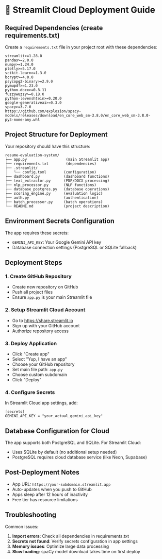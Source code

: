# 🚀 Streamlit Cloud Deployment Guide

## Required Dependencies (create requirements.txt)

Create a `requirements.txt` file in your project root with these dependencies:

```
streamlit>=1.28.0
pandas>=2.0.0
numpy>=1.24.0
plotly>=5.17.0
scikit-learn>=1.3.0
bcrypt>=4.0.0
psycopg2-binary>=2.9.0
pymupdf>=1.23.0
python-docx>=0.8.11
fuzzywuzzy>=0.18.0
python-levenshtein>=0.20.0
google-generativeai>=0.3.0
spacy>=3.7.0
https://github.com/explosion/spacy-models/releases/download/en_core_web_sm-3.8.0/en_core_web_sm-3.8.0-py3-none-any.whl
```

## Project Structure for Deployment

Your repository should have this structure:
```
resume-evaluation-system/
├── app.py                  (main Streamlit app)
├── requirements.txt        (dependencies)
├── .streamlit/
│   └── config.toml        (configuration)
├── dashboard.py           (dashboard functions)
├── text_extractor.py      (PDF/DOCX processing)
├── nlp_processor.py       (NLP functions)
├── database_postgres.py   (database operations)
├── scoring_engine.py      (evaluation logic)
├── auth.py                (authentication)
├── batch_processor.py     (batch operations)
└── README.md              (project description)
```

## Environment Secrets Configuration

The app requires these secrets:
- `GEMINI_API_KEY`: Your Google Gemini API key
- Database connection settings (PostgreSQL or SQLite fallback)

## Deployment Steps

### 1. Create GitHub Repository
- Create new repository on GitHub
- Push all project files
- Ensure `app.py` is your main Streamlit file

### 2. Setup Streamlit Cloud Account
- Go to https://share.streamlit.io
- Sign up with your GitHub account
- Authorize repository access

### 3. Deploy Application
- Click "Create app"
- Select "Yup, I have an app"
- Choose your GitHub repository
- Set main file path: `app.py`
- Choose custom subdomain
- Click "Deploy"

### 4. Configure Secrets
In Streamlit Cloud app settings, add:
```
[secrets]
GEMINI_API_KEY = "your_actual_gemini_api_key"
```

## Database Configuration for Cloud

The app supports both PostgreSQL and SQLite. For Streamlit Cloud:
- Uses SQLite by default (no additional setup needed)
- PostgreSQL requires cloud database service (like Neon, Supabase)

## Post-Deployment Notes

- App URL: `https://your-subdomain.streamlit.app`
- Auto-updates when you push to GitHub
- Apps sleep after 12 hours of inactivity
- Free tier has resource limitations

## Troubleshooting

Common issues:
1. **Import errors**: Check all dependencies in requirements.txt
2. **Secrets not found**: Verify secrets configuration in app settings
3. **Memory issues**: Optimize large data processing
4. **Slow loading**: spaCy model download takes time on first deploy